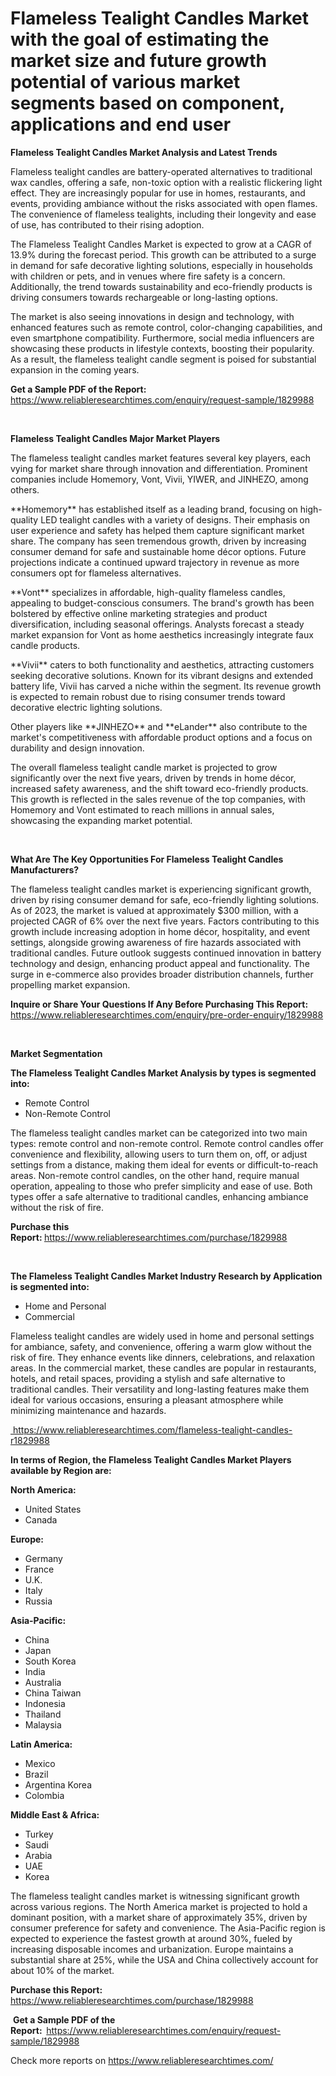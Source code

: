 <p><h1>Flameless Tealight Candles Market with the goal of estimating the market size and future growth potential of various market segments based on component, applications and end user</h1></p><p><strong>Flameless Tealight Candles Market Analysis and Latest Trends</strong></p>
<p><p>Flameless tealight candles are battery-operated alternatives to traditional wax candles, offering a safe, non-toxic option with a realistic flickering light effect. They are increasingly popular for use in homes, restaurants, and events, providing ambiance without the risks associated with open flames. The convenience of flameless tealights, including their longevity and ease of use, has contributed to their rising adoption.</p><p>The Flameless Tealight Candles Market is expected to grow at a CAGR of 13.9% during the forecast period. This growth can be attributed to a surge in demand for safe decorative lighting solutions, especially in households with children or pets, and in venues where fire safety is a concern. Additionally, the trend towards sustainability and eco-friendly products is driving consumers towards rechargeable or long-lasting options. </p><p>The market is also seeing innovations in design and technology, with enhanced features such as remote control, color-changing capabilities, and even smartphone compatibility. Furthermore, social media influencers are showcasing these products in lifestyle contexts, boosting their popularity. As a result, the flameless tealight candle segment is poised for substantial expansion in the coming years.</p></p>
<p><strong>Get a Sample PDF of the Report:&nbsp;</strong> <a href="https://www.reliableresearchtimes.com/enquiry/request-sample/1829988?utm_campaign=3028&utm_medium=2&utm_source=Github&utm_content=ia&utm_term=05042025&utm_id=flameless-tealight-candles">https://www.reliableresearchtimes.com/enquiry/request-sample/1829988</a></p>
<p>&nbsp;</p>
<p><strong>Flameless Tealight Candles Major Market Players</strong></p>
<p><p>The flameless tealight candles market features several key players, each vying for market share through innovation and differentiation. Prominent companies include Homemory, Vont, Vivii, YIWER, and JINHEZO, among others.</p><p>**Homemory** has established itself as a leading brand, focusing on high-quality LED tealight candles with a variety of designs. Their emphasis on user experience and safety has helped them capture significant market share. The company has seen tremendous growth, driven by increasing consumer demand for safe and sustainable home décor options. Future projections indicate a continued upward trajectory in revenue as more consumers opt for flameless alternatives.</p><p>**Vont** specializes in affordable, high-quality flameless candles, appealing to budget-conscious consumers. The brand's growth has been bolstered by effective online marketing strategies and product diversification, including seasonal offerings. Analysts forecast a steady market expansion for Vont as home aesthetics increasingly integrate faux candle products.</p><p>**Vivii** caters to both functionality and aesthetics, attracting customers seeking decorative solutions. Known for its vibrant designs and extended battery life, Vivii has carved a niche within the segment. Its revenue growth is expected to remain robust due to rising consumer trends toward decorative electric lighting solutions.</p><p>Other players like **JINHEZO** and **eLander** also contribute to the market's competitiveness with affordable product options and a focus on durability and design innovation.</p><p>The overall flameless tealight candle market is projected to grow significantly over the next five years, driven by trends in home décor, increased safety awareness, and the shift toward eco-friendly products. This growth is reflected in the sales revenue of the top companies, with Homemory and Vont estimated to reach millions in annual sales, showcasing the expanding market potential.</p></p>
<p>&nbsp;</p>
<p><strong>What Are The Key Opportunities For Flameless Tealight Candles Manufacturers?</strong></p>
<p><p>The flameless tealight candles market is experiencing significant growth, driven by rising consumer demand for safe, eco-friendly lighting solutions. As of 2023, the market is valued at approximately $300 million, with a projected CAGR of 6% over the next five years. Factors contributing to this growth include increasing adoption in home décor, hospitality, and event settings, alongside growing awareness of fire hazards associated with traditional candles. Future outlook suggests continued innovation in battery technology and design, enhancing product appeal and functionality. The surge in e-commerce also provides broader distribution channels, further propelling market expansion.</p></p>
<p><strong>Inquire or Share Your Questions If Any Before Purchasing This Report:</strong> <a href="https://www.reliableresearchtimes.com/enquiry/pre-order-enquiry/1829988?utm_campaign=3028&utm_medium=2&utm_source=Github&utm_content=ia&utm_term=05042025&utm_id=flameless-tealight-candles">https://www.reliableresearchtimes.com/enquiry/pre-order-enquiry/1829988</a></p>
<p>&nbsp;</p>
<p><strong>Market Segmentation</strong></p>
<p><strong>The Flameless Tealight Candles Market Analysis by types is segmented into:</strong></p>
<p><ul><li>Remote Control</li><li>Non-Remote Control</li></ul></p>
<p><p>The flameless tealight candles market can be categorized into two main types: remote control and non-remote control. Remote control candles offer convenience and flexibility, allowing users to turn them on, off, or adjust settings from a distance, making them ideal for events or difficult-to-reach areas. Non-remote control candles, on the other hand, require manual operation, appealing to those who prefer simplicity and ease of use. Both types offer a safe alternative to traditional candles, enhancing ambiance without the risk of fire.</p></p>
<p><strong>Purchase this Report:&nbsp;</strong><a href="https://www.reliableresearchtimes.com/purchase/1829988?utm_campaign=3028&utm_medium=2&utm_source=Github&utm_content=ia&utm_term=05042025&utm_id=flameless-tealight-candles">https://www.reliableresearchtimes.com/purchase/1829988</a></p>
<p>&nbsp;</p>
<p><strong>The Flameless Tealight Candles Market Industry Research by Application is segmented into:</strong></p>
<p><ul><li>Home and Personal</li><li>Commercial</li></ul></p>
<p><p>Flameless tealight candles are widely used in home and personal settings for ambiance, safety, and convenience, offering a warm glow without the risk of fire. They enhance events like dinners, celebrations, and relaxation areas. In the commercial market, these candles are popular in restaurants, hotels, and retail spaces, providing a stylish and safe alternative to traditional candles. Their versatility and long-lasting features make them ideal for various occasions, ensuring a pleasant atmosphere while minimizing maintenance and hazards.</p></p>
<p><a href="https://www.reliableresearchtimes.com/flameless-tealight-candles-r1829988?utm_campaign=3028&utm_medium=2&utm_source=Github&utm_content=ia&utm_term=05042025&utm_id=flameless-tealight-candles">&nbsp;https://www.reliableresearchtimes.com/flameless-tealight-candles-r1829988</a></p>
<p><strong>In terms of Region, the Flameless Tealight Candles Market Players available by Region are:</strong></p>
<p>
    <p> <strong> North America: </strong>
        <ul>
            <li>United States</li>
            <li>Canada</li>
        </ul>
        </p> 
    <p> <strong> Europe: </strong>
        <ul>
            <li>Germany</li>
            <li>France</li>
            <li>U.K.</li>
            <li>Italy</li>
            <li>Russia</li>
        </ul>
        </p> 
    <p> <strong> Asia-Pacific: </strong>
        <ul>
            <li>China</li>
            <li>Japan</li>
            <li>South Korea</li>
            <li>India</li>
            <li>Australia</li>
            <li>China Taiwan</li>
            <li>Indonesia</li>
            <li>Thailand</li>
            <li>Malaysia</li>
        </ul>
        </p> 
    <p> <strong> Latin America: </strong>
        <ul>
            <li>Mexico</li>
            <li>Brazil</li>
            <li>Argentina Korea</li>
            <li>Colombia</li>
        </ul>
        </p> 
    <p> <strong> Middle East & Africa: </strong>
        <ul>
            <li>Turkey</li>
            <li>Saudi</li>
            <li>Arabia</li>
            <li>UAE</li>
            <li>Korea</li>
        </ul>
    </p>
    </p>
<p><p>The flameless tealight candles market is witnessing significant growth across various regions. The North America market is projected to hold a dominant position, with a market share of approximately 35%, driven by consumer preference for safety and convenience. The Asia-Pacific region is expected to experience the fastest growth at around 30%, fueled by increasing disposable incomes and urbanization. Europe maintains a substantial share at 25%, while the USA and China collectively account for about 10% of the market.</p></p>
<p><strong>Purchase this Report: </strong><a href="https://www.reliableresearchtimes.com/purchase/1829988?utm_campaign=3028&utm_medium=2&utm_source=Github&utm_content=ia&utm_term=05042025&utm_id=flameless-tealight-candles">https://www.reliableresearchtimes.com/purchase/1829988</a></p>
<p>&nbsp;<strong>Get a Sample PDF of the Report:&nbsp;&nbsp;</strong><a href="https://www.reliableresearchtimes.com/enquiry/request-sample/1829988?utm_campaign=3028&utm_medium=2&utm_source=Github&utm_content=ia&utm_term=05042025&utm_id=flameless-tealight-candles">https://www.reliableresearchtimes.com/enquiry/request-sample/1829988</a></p>
<p><strong></strong></p>
<p>Check more reports on <a href="https://www.reliableresearchtimes.com/?utm_campaign=3028&utm_medium=2&utm_source=Github&utm_content=ia&utm_term=05042025&utm_id=flameless-tealight-candles">https://www.reliableresearchtimes.com/</a></p>